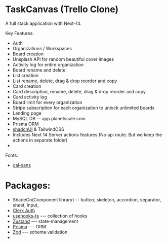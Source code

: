 # TaskCanvas (Trello Clone)

A full stack application with Next-14.

Key Features:
- Auth
- Organizations / Workspaces
- Board creation
- Unsplash API for random beautiful cover images
- Activity log for entire organization
- Board rename and delete
- List creation
- List rename, delete, drag & drop reorder and copy
- Card creation
- Card description, rename, delete, drag & drop reorder and copy
- Card activity log
- Board limit for every organization
- Stripe subscription for each organization to unlock unlimited boards
- Landing page
- MySQL DB -- app.planetscale.com
- Prisma ORM
- [shadcnUI](https://ui.shadcn.com/docs/installation/next) & TailwindCSS
- Includes Next 14 Server actions features.(No api route. But we keep the actions in separate folder)
-  

Fonts:
- [cal-sans](https://github.com/calcom/font)

# Packages:
- ShadeCn(Component library) -- button, skeleton, accordion, separator, sheet, input,
- [Clerk Auth](https://clerk.com/solutions/nextjs-authentication)
- [usehooks-ts](https://usehooks-ts.com/) --- collection of hooks
- [Zustand](https://github.com/pmndrs/zustand) --- state-management
- [Prisma](https://www.prisma.io/docs/getting-started) --- ORM
- [Zod](https://zod.dev/) --- schema validation
-
